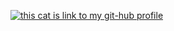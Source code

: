 [![this cat is link to my git-hub profile](https://cdn.analyticsvidhya.com/wp-content/uploads/2020/05/data_science_projects_github.png)](https://github.com/tushardot)
